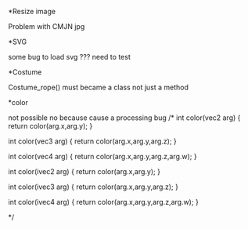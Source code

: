 *Resize image 

Problem with CMJN jpg

*SVG

some bug to load svg ??? need to test


*Costume

Costume_rope() must became a class not just a method


*color

not possible no because cause a processing bug
/*
int color(vec2 arg) {
  return color(arg.x,arg.y);
}

int color(vec3 arg) {
  return color(arg.x,arg.y,arg.z);
}

int color(vec4 arg) {
  return color(arg.x,arg.y,arg.z,arg.w);
}

int color(ivec2 arg) {
  return color(arg.x,arg.y);
}

int color(ivec3 arg) {
  return color(arg.x,arg.y,arg.z);
}

int color(ivec4 arg) {
  return color(arg.x,arg.y,arg.z,arg.w);
}

*/